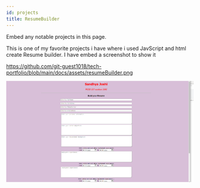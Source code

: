 ```yaml
---
id: projects
title: ResumeBuilder
---
```


Embed any notable projects in this page.

This is one of my favorite projects i have where i used JavScript and html create Resume builder.  I have embed
a screenshot to show it

https://github.com/git-guest1018/tech-portfolio/blob/main/docs/assets/resumeBuilder.png

![ResumeBuilderSreenshot](./assets/resumeBuilder.PNG)
